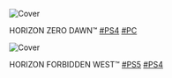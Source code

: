 <!--

<details>
<summary>layout: page
title: "Horizon"
permalink: https://jeuxsf.github.io/JSF/sony/horizon/

</details>
  
#### hidden field with metadata

-->

![Cover](https://www.mobygames.com/images/covers/l/382820-horizon-zero-dawn-playstation-4-front-cover.png)

HORIZON ZERO DAWN™ [#PS4]() [#PC]()

![Cover](https://www.mobygames.com/images/covers/l/791314-horizon-ii-forbidden-west-playstation-4-front-cover.jpg)

HORIZON FORBIDDEN WEST™ [#PS5]() [#PS4]()
